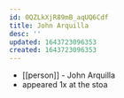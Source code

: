 ```yaml
---
id: 0QZLkXjR89mB_aqUQ6Cdf
title: John Arquilla
desc: ''
updated: 1643723096353
created: 1643723096353
---
```



- [[person]] - John Arquilla
- appeared 1x at the stoa
